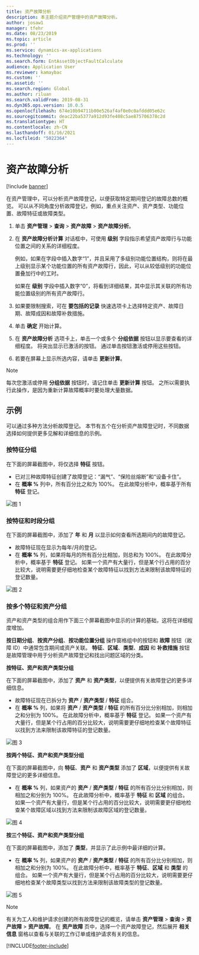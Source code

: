 ```yaml
---
title: 资产故障分析
description: 本主题介绍资产管理中的资产故障分析。
author: josaw1
manager: tfehr
ms.date: 08/23/2019
ms.topic: article
ms.prod: ''
ms.service: dynamics-ax-applications
ms.technology: ''
ms.search.form: EntAssetObjectFaultCalculate
audience: Application User
ms.reviewer: kamaybac
ms.custom: ''
ms.assetid: ''
ms.search.region: Global
ms.author: riluan
ms.search.validFrom: 2019-08-31
ms.dyn365.ops.version: 10.0.5
ms.openlocfilehash: 674e10b94711b00e526af4af0e0c0afddd05e62c
ms.sourcegitcommit: deac22ba5377a912d93fe408c5ae875706378c2d
ms.translationtype: HT
ms.contentlocale: zh-CN
ms.lasthandoff: 01/16/2021
ms.locfileid: "5022364"
---
```

# <a name="asset-fault-analysis"></a>资产故障分析

[!include [banner](../../includes/banner.md)]

 

在资产管理中，可以分析资产故障登记，以便获取特定期间登记的故障总数的概览。 可以从不同角度分析故障登记，例如，重点关注资产、资产类型、功能位置、故障特征或故障类型。

1. 单击 **资产管理** > **查询** > **资产故障** > **资产故障分析**。

2. 在 **资产故障分析计算** 对话框中，可使用 **级别** 字段指示希望资产故障行与功能位置之间的关系的详细程度。 

    例如，如果在字段中插入数字“1”，并且采用了多级别功能位置结构，则将在最上级别显示某个功能位置的所有资产故障行，因此，可以从较低级别的功能位置叠加行中的工时。 
        
    如果在 **级别** 字段中插入数字“0”，将看到详细结果，其中显示其关联的所有功能位置级别的所有资产故障行。

3. 如果要限制搜索，可在 **要包括的记录** 快速选项卡上选择特定资产、故障日期、故障成因和故障补救措施。

4. 单击 **确定** 开始计算。

5. 在 **资产故障分析** 选项卡上，单击一个或多个 **分组依据** 按钮以显示要查看的详细程度。 将突出显示已激活的按钮。 通过单击按钮激活或停用这些按钮。

6. 若要在屏幕上显示所选内容，请单击 **更新计算**。 

>[!NOTE]
>每次您激活或停用 **分组依据** 按钮时，请记住单击 **更新计算** 按钮。 之所以需要执行此操作，是因为重新计算故障概率时要处理大量数据。

## <a name="examples"></a>示例

可以通过多种方法分析故障登记。 本节有五个在分析资产故障登记时，不同数据选择如何提供更多见解和详细信息的示例。

### <a name="group-by-symptoms"></a>按特征分组

在下面的屏幕截图中，将仅选择 **特征** 按钮。

- 已对三种故障特征创建了故障登记：“漏气”、“保险丝熔断”和“设备卡住”。  
- 在 **概率 %** 列中，所有百分比之和为 100%。 在此故障分析中，概率基于所有 **特征** 登记。

![图 1](media/06-controlling-and-reporting.png)

### <a name="group-by-symptoms-and-time-period"></a>按特征和时段分组

在下面的屏幕截图中，添加了 **年** 和 **月** 以显示如何查看所选期间内的故障登记。

- 故障特征现在显示为每年/月的登记。  
- 在 **概率 %** 列，如果将每月的所有百分比相加，则总和为 100%。 在此故障分析中，概率基于 **特征** 登记。 如果一个资产有大量行，但是某个行占用的百分比较大，说明需要更仔细地检查某个故障特征以找到方法来限制该故障特征的登记数量。

![图 2](media/07-controlling-and-reporting.png)

### <a name="group-by-multiple-symptoms-and-assets"></a>按多个特征和资产分组

资产和资产类型的组合用作下面三个屏幕截图中显示的计算的基础，这将在详细程度增加。  

**按日期分组**、**按资产分组**、**按功能位置分组** 操作窗格组中的按钮和 **故障** 按钮（故障 ID）中通常包含期间或资产关联。 **特征**、**区域**、**类型**、**成因** 和 **补救措施** 按钮是故障管理中用于分析资产故障登记和找出问题区域的分类。  

**按特征、资产和资产类型分组**

在下面的屏幕截图中，添加了 **资产** 和 **资产类型**，以便提供有关故障登记的更多详细信息。

- 故障特征现在已拆分为 **资产** / **资产类型** / **特征** 组合。  
- 在 **概率 %** 列，如果将 **资产** / **资产类型** / **特征** 的所有百分比分别相加，则相加之和分别为 100%。 在此故障分析中，概率基于 **特征** 登记。 如果一个资产有大量行，但是某个行占用的百分比较大，说明需要更仔细地检查某个故障特征以找到方法来限制该故障特征的登记数量。

![图 3](media/08-controlling-and-reporting.png)

**按两个特征、资产和资产类型分组**

在下面的屏幕截图中，向 **特征**、**资产** 和 **资产类型** 添加了 **区域**，以便提供有关故障登记的更多详细信息。

- 在 **概率 %** 列，如果资产的 **资产** / **资产类型** / **特征** 的所有百分比分别相加，则相加之和分别为 100%。 在此故障分析中，概率基于 **特征** 和 **区域** 的组合。 如果一个资产有大量行，但是某个行占用的百分比较大，说明需要更仔细地检查某个故障区域以找到方法来限制该故障区域的登记数量。  

![图 4](media/09-controlling-and-reporting.png)

**按三个特征、资产和资产类型分组**

在下面的屏幕截图中，添加了 **类型**，并显示了此示例中最详细的计算。
 
- 在 **概率 %** 列，如果资产的 **资产** / **资产类型** / **特征** 的所有百分比分别相加，则相加之和分别为 100%。 在此故障分析中，概率基于 **特征**、**区域** 和 **类型** 的组合。 如果一个资产有大量行，但是某个行占用的百分比较大，说明需要更仔细地检查某个故障类型以找到方法来限制该故障类型的登记数量。

![图 5](media/10-controlling-and-reporting.png)


>[!NOTE]
>有关为工人和维护请求创建的所有故障登记的概览，请单击 **资产管理** > **查询** > **资产故障** > **资产故障**。 在 **资产故障** 页中，选择一个资产故障登记，然后展开 **相关信息** 窗格以查看与关联的工作订单或维护请求有关的信息。



[!INCLUDE[footer-include](../../../includes/footer-banner.md)]